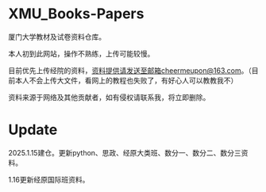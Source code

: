 # XMU_Books-Papers
厦门大学教材及试卷资料仓库。

本人初到此网站，操作不熟练，上传可能较慢。

目前优先上传经院的资料，资料提供请发送至邮箱cheermeupon@163.com。（目前本人不会上传大文件，看网上的教程也失败了，有好心人可以教教我不）

资料来源于网络及其他贡献者，如有侵权请联系我，将立即删除。

# Update
2025.1.15建仓。更新python、思政、经原大类班、数分一、数分二、数分三资料。

1.16更新经原国际班资料。
